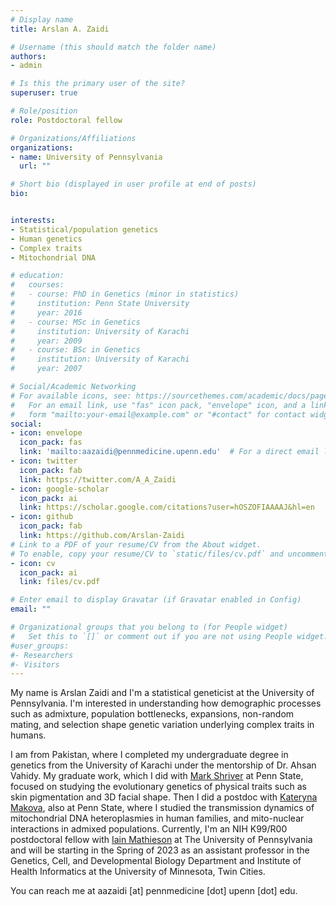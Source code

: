 ```yaml
---
# Display name
title: Arslan A. Zaidi

# Username (this should match the folder name)
authors:
- admin

# Is this the primary user of the site?
superuser: true

# Role/position
role: Postdoctoral fellow

# Organizations/Affiliations
organizations:
- name: University of Pennsylvania
  url: ""

# Short bio (displayed in user profile at end of posts)
bio:


interests:
- Statistical/population genetics
- Human genetics
- Complex traits
- Mitochondrial DNA

# education:
#   courses:
#   - course: PhD in Genetics (minor in statistics)
#     institution: Penn State University
#     year: 2016
#   - course: MSc in Genetics
#     institution: University of Karachi
#     year: 2009
#   - course: BSc in Genetics
#     institution: University of Karachi
#     year: 2007

# Social/Academic Networking
# For available icons, see: https://sourcethemes.com/academic/docs/page-builder/#icons
#   For an email link, use "fas" icon pack, "envelope" icon, and a link in the
#   form "mailto:your-email@example.com" or "#contact" for contact widget.
social:
- icon: envelope
  icon_pack: fas
  link: 'mailto:aazaidi@pennmedicine.upenn.edu'  # For a direct email link, use "mailto:test@example.org".
- icon: twitter
  icon_pack: fab
  link: https://twitter.com/A_A_Zaidi
- icon: google-scholar
  icon_pack: ai
  link: https://scholar.google.com/citations?user=hOSZOFIAAAAJ&hl=en
- icon: github
  icon_pack: fab
  link: https://github.com/Arslan-Zaidi
# Link to a PDF of your resume/CV from the About widget.
# To enable, copy your resume/CV to `static/files/cv.pdf` and uncomment the lines below.
- icon: cv
  icon_pack: ai
  link: files/cv.pdf

# Enter email to display Gravatar (if Gravatar enabled in Config)
email: ""

# Organizational groups that you belong to (for People widget)
#   Set this to `[]` or comment out if you are not using People widget.
#user_groups:
#- Researchers
#- Visitors
---
```


My name is Arslan Zaidi and I'm a statistical geneticist at the University of Pennsylvania. I'm interested in understanding how demographic processes such as admixture, population bottlenecks, expansions, non-random mating, and selection shape genetic variation underlying complex traits in humans.


I am from Pakistan, where I completed my undergraduate degree in genetics from the University of Karachi under the mentorship of Dr. Ahsan Vahidy. My graduate work, which I did with <a href="http://anth.la.psu.edu/research/research-labs/genomics/the-lab/people">Mark Shriver</a>&nbsp;at Penn State, focused on studying the evolutionary genetics of physical traits such as skin pigmentation and 3D facial shape. Then I did a postdoc with <a href="http://www.bx.psu.edu/makova_lab/">Kateryna Makova</a>, also at Penn State, where I studied the transmission dynamics of mitochondrial DNA heteroplasmies in human families, and mito-nuclear interactions in admixed populations. Currently, I'm an NIH K99/R00 postdoctoral fellow with <a href="https://www.med.upenn.edu/mathieson-lab/">Iain Mathieson</a> at The University of Pennsylvania and will be starting in the Spring of 2023 as an assistant professor in the Genetics, Cell, and Developmental Biology Department and Institute of Health Informatics at the University of Minnesota, Twin Cities.

You can reach me at aazaidi [at] pennmedicine [dot] upenn [dot] edu.
